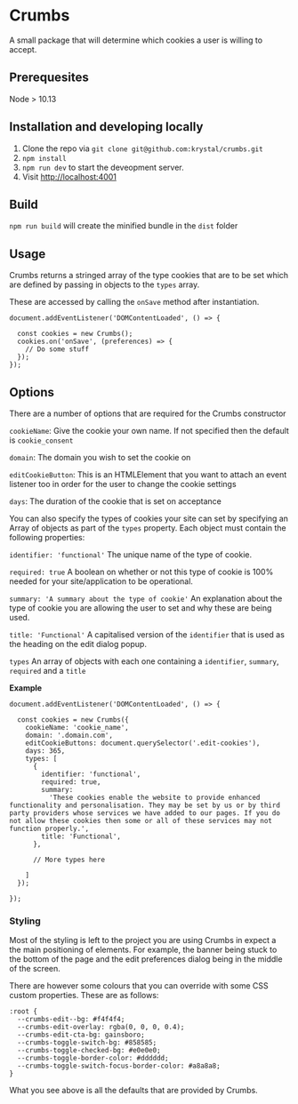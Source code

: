 # Crumbs

A small package that will determine which cookies a user is willing to accept.

## Prerequesites

Node > 10.13

## Installation and developing locally

1. Clone the repo via `git clone git@github.com:krystal/crumbs.git`
2. `npm install`
3. `npm run dev` to start the deveopment server.
4. Visit [http://localhost:4001](http://localhost:4001)

## Build

`npm run build` will create the minified bundle in the `dist` folder

## Usage

Crumbs returns a stringed array of the type cookies that are to be set which are defined by passing in objects to the `types` array.

These are accessed by calling the `onSave` method after instantiation.

```
document.addEventListener('DOMContentLoaded', () => {

  const cookies = new Crumbs();
  cookies.on('onSave', (preferences) => {
    // Do some stuff
  });
});
```

## Options

There are a number of options that are required for the Crumbs constructor

`cookieName`: Give the cookie your own name. If not specified then the default is `cookie_consent`

`domain`: The domain you wish to set the cookie on

`editCookieButton`: This is an HTMLElement that you want to attach an event listener too in order for the user to change the cookie settings

`days`: The duration of the cookie that is set on acceptance

You can also specify the types of cookies your site can set by specifying an Array of objects as part of the `types` property. Each object must contain the following properties:

`identifier: 'functional'` The unique name of the type of cookie.

`required: true` A boolean on whether or not this type of cookie is 100% needed for your site/application to be operational.

`summary: 'A summary about the type of cookie'` An explanation about the type of cookie you are allowing the user to set and why these are being used.

`title: 'Functional'` A capitalised version of the `identifier` that is used as the heading on the edit dialog popup.

`types` An array of objects with each one containing a `identifier`, `summary`, `required` and a `title`

**Example**

```
document.addEventListener('DOMContentLoaded', () => {

  const cookies = new Crumbs({
    cookieName: 'cookie_name',
    domain: '.domain.com',
    editCookieButtons: document.querySelector('.edit-cookies'),
    days: 365,
    types: [
      {
        identifier: 'functional',
        required: true,
        summary:
          'These cookies enable the website to provide enhanced functionality and personalisation. They may be set by us or by third party providers whose services we have added to our pages. If you do not allow these cookies then some or all of these services may not function properly.',
        title: 'Functional',
      },

      // More types here

    ]
  });

});
```

### Styling

Most of the styling is left to the project you are using Crumbs in expect a the main positioning of elements. For example, the banner being stuck to the bottom of the page and the edit preferences dialog being in the middle of the screen.

There are however some colours that you can override with some CSS custom properties. These are as follows:

```
:root {
  --crumbs-edit--bg: #f4f4f4;
  --crumbs-edit-overlay: rgba(0, 0, 0, 0.4);
  --crumbs-edit-cta-bg: gainsboro;
  --crumbs-toggle-switch-bg: #858585;
  --crumbs-toggle-checked-bg: #e0e0e0;
  --crumbs-toggle-border-color: #dddddd;
  --crumbs-toggle-switch-focus-border-color: #a8a8a8;
}
```

What you see above is all the defaults that are provided by Crumbs.
